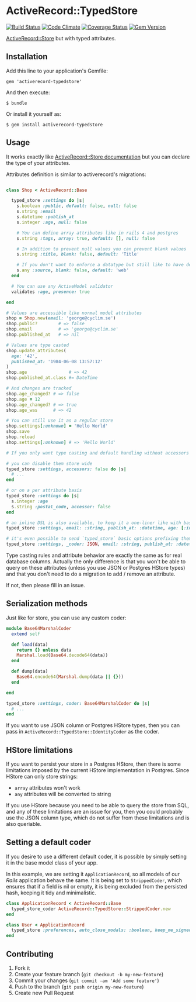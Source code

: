 # ActiveRecord::TypedStore

[![Build Status](https://secure.travis-ci.org/byroot/activerecord-typedstore.png)](http://travis-ci.org/byroot/activerecord-typedstore)
[![Code Climate](https://codeclimate.com/github/byroot/activerecord-typedstore.png)](https://codeclimate.com/github/byroot/activerecord-typedstore)
[![Coverage Status](https://coveralls.io/repos/byroot/activerecord-typedstore/badge.png)](https://coveralls.io/r/byroot/activerecord-typedstore)
[![Gem Version](https://badge.fury.io/rb/activerecord-typedstore.png)](http://badge.fury.io/rb/activerecord-typedstore)

[ActiveRecord::Store](http://api.rubyonrails.org/classes/ActiveRecord/Store.html) but with typed attributes.


## Installation

Add this line to your application's Gemfile:

    gem 'activerecord-typedstore'

And then execute:

    $ bundle

Or install it yourself as:

    $ gem install activerecord-typedstore

## Usage

It works exactly like [ActiveRecord::Store documentation](http://api.rubyonrails.org/classes/ActiveRecord/Store.html) but you can declare the type of your attributes.

Attributes definition is similar to activerecord's migrations:

```ruby

class Shop < ActiveRecord::Base

  typed_store :settings do |s|
    s.boolean :public, default: false, null: false
    s.string :email
    s.datetime :publish_at
    s.integer :age, null: false

    # You can define array attributes like in rails 4 and postgres
    s.string :tags, array: true, default: [], null: false

    # In addition to prevent null values you can prevent blank values
    s.string :title, blank: false, default: 'Title'

    # If you don't want to enforce a datatype but still like to have default handling
    s.any :source, blank: false, default: 'web'
  end

  # You can use any ActiveModel validator
  validates :age, presence: true

end

# Values are accessible like normal model attributes
shop = Shop.new(email: 'george@cyclim.se')
shop.public?        # => false
shop.email          # => 'george@cyclim.se'
shop.published_at   # => nil

# Values are type casted
shop.update_attributes(
  age: '42',
  published_at: '1984-06-08 13:57:12'
)
shop.age                # => 42
shop.published_at.class #= DateTime

# And changes are tracked
shop.age_changed? # => false
shop.age = 12
shop.age_changed? # => true
shop.age_was      # => 42

# You can still use it as a regular store
shop.settings[:unknown] = 'Hello World'
shop.save
shop.reload
shop.settings[:unknown] # => 'Hello World'

# If you only want type casting and default handling without accessors

# you can disable them store wide
typed_store :settings, accessors: false do |s|
  # ...
end

# or on a per attribute basis
typed_store :settings do |s|
  s.integer :age
  s.string :postal_code, accessor: false
end

# an inline DSL is also available, to keep it a one-liner like with basic Rails store
typed_store :settings, email: :string, publish_at: :datetime, age: [:integer, null: false], public: [:boolean, default: false, null: false]

# it's even possible to send `typed_store` basic options prefixing them with an underscore
typed_store :settings, _coder: JSON, email: :string, publish_at: :datetime

```

Type casting rules and attribute behavior are exactly the same as for real database columns.
Actually the only difference is that you won't be able to query on these attributes (unless you use JSON or Postgres HStore types) and that you don't need to do a migration to add / remove an attribute.

If not, then please fill in an issue.

## Serialization methods

Just like for store, you can use any custom coder:

```ruby
module Base64MarshalCoder
  extend self

  def load(data)
    return {} unless data
    Marshal.load(Base64.decode64(data))
  end

  def dump(data)
    Base64.encode64(Marshal.dump(data || {}))
  end

end

typed_store :settings, coder: Base64MarshalCoder do |s|
  # ...
end
```

If you want to use JSON column or Postgres HStore types, then you can pass in `ActiveRecord::TypedStore::IdentityCoder` as the coder.

## HStore limitations

If you want to persist your store in a Postgres HStore, then there is some limitations imposed by the current HStore implementation in Postgres.
Since HStore can only store strings:

  - `array` attributes won't work
  - `any` attributes will be converted to string

If you use HStore because you need to be able to query the store from SQL, and any of these limitations are an issue for you,
then you could probably use the JSON column type, which do not suffer from these limitations and is also queriable. 

## Setting a default coder

If you desire to use a different default coder, it is possible by simply setting it in the base
model class of your app.

In this example, we are setting it `ApplicationRecord`, so all models of our _Rails_ application
behave the same. It is being set to `StrippedCoder`, which ensures that if a field is nil or empty,
it is being excluded from the persisted hash, keeping it tidy and minimalistic.

```ruby
class ApplicationRecord < ActiveRecord::Base
  typed_store_coder ActiveRecord::TypedStore::StrippedCoder.new
end

class User < ApplicationRecord
  typed_store :preferences, auto_close_modals: :boolean, keep_me_signed_in: [:boolean, default: true]
end
```

## Contributing

1. Fork it
2. Create your feature branch (`git checkout -b my-new-feature`)
3. Commit your changes (`git commit -am 'Add some feature'`)
4. Push to the branch (`git push origin my-new-feature`)
5. Create new Pull Request
